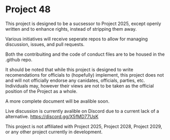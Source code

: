 # Project 48
This project is designed to be a sucsessor to Project 2025, except openly written and to enhance rights, instead of stripping them away.

Various initiatives will receive seperate repos to allow for managing discussion, issues, and pull requests.

Both the contribuiting and the code of conduct files are to be housed in the .github repo.

It should be noted that while this project is designed to write recomendations for officials to (hopefully) implement, this project does not and will not officially endorse any canidates, officials, parties, etc. Individuals may, however their views are not to be taken as the official position of the Project as a whole.

A more complete document will be avalible soon.

Live discussion is currently avalible on Discord due to a current lack of a alternative. https://discord.gg/X5fMD77UsK

This project is not affiliated with Project 2025, Project 2028, Project 2029, or any other project currently in development.
